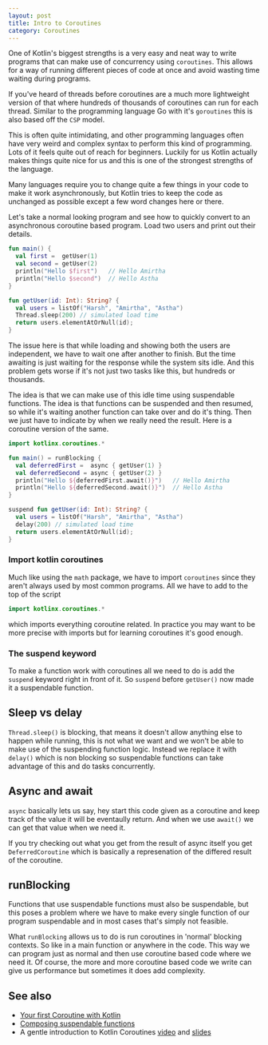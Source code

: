 ```yaml
---
layout: post
title: Intro to Coroutines
category: Coroutines
---
```


One of Kotlin's biggest strengths is a very easy and neat way to write programs that can make use of concurrency using `coroutines`. This allows for a way of running different pieces of code at once and avoid wasting time waiting during programs. 

If you've heard of threads before coroutines are a much more lightweight version of that where hundreds of thousands of coroutines can run for each thread. Similar to the programming language Go with it's `goroutines` this is also based off the `CSP` model. 

<!-- ## Concurrency vs Parallelism. Important distinction -->

This is often quite intimidating, and other programming languages often have very weird and complex syntax to perform this kind of programming. Lots of it feels quite out of reach for beginners. Luckily for us Kotlin actually makes things quite nice for us and this is one of the strongest strengths of the language. 

Many languages require you to change quite a few things in your code to make it work asynchronously, but Kotlin tries to keep the code as unchanged as possible except a few word changes here or there.

Let's take a normal looking program and see how to quickly convert to an asynchronous coroutine based program. Load two users and print out their details.

```kotlin
fun main() {
  val first =  getUser(1)
  val second = getUser(2)
  println("Hello $first")   // Hello Amirtha
  println("Hello $second")  // Hello Astha
}

fun getUser(id: Int): String? {
  val users = listOf("Harsh", "Amirtha", "Astha")
  Thread.sleep(200) // simulated load time
  return users.elementAtOrNull(id);
}
```

The issue here is that while loading and showing both the users are independent, we have to wait one after another to finish. But the time awaiting is just waiting for the response while the system sits idle. And this problem gets worse if it's not just two tasks like this, but hundreds or thousands.

The idea is that we can make use of this idle time using suspendable functions. The idea is that functions can be suspended and then resumed, so while it's waiting another function can take over and do it's thing. Then we just have to indicate by when we really need the result. Here is a coroutine version of the same.

```kotlin
import kotlinx.coroutines.*

fun main() = runBlocking {
  val deferredFirst =  async { getUser(1) }
  val deferredSecond = async { getUser(2) }
  println("Hello ${deferredFirst.await()}")   // Hello Amirtha
  println("Hello ${deferredSecond.await()}")  // Hello Astha
}

suspend fun getUser(id: Int): String? {
  val users = listOf("Harsh", "Amirtha", "Astha")
  delay(200) // simulated load time
  return users.elementAtOrNull(id);
}
```

### Import kotlin coroutines

Much like using the `math` package, we have to import `coroutines` since they aren't always used by most common programs. All we have to add to the top of the script

```kotlin
import kotlinx.coroutines.*
```

which imports everything coroutine related. In practice you may want to be more precise with imports but for learning coroutines it's good enough.

### The suspend keyword

To make a function work with coroutines all we need to do is add the `suspend` keyword right in front of it. So `suspend` before `getUser()` now made it a suspendable function.

## Sleep vs delay 

`Thread.sleep()` is blocking, that means it doesn't allow anything else to happen while running, this is not what we want and we won't be able to make use of the suspending function logic. Instead we replace it with `delay()` which is non blocking so suspendable functions can take advantage of this and do tasks concurrently.

## Async and await

`async` basically lets us say, hey start this code given as a coroutine and keep track of the value it will be eventaully return. And when we use `await()` we can get that value when we need it.

If you try checking out what you get from the result of async itself you get `DeferredCoroutine` which is basically a represenation of the differed result of the coroutine. 

## runBlocking

Functions that use suspendable functions must also be suspendable, but this poses a problem where we have to make every single function of our program suspendable and in most cases that's simply not feasible. 

What `runBlocking` allows us to do is run coroutines in 'normal' blocking contexts. So like in a main function or anywhere in the code. This way we can program just as normal and then use coroutine based code where we need it. Of course, the more and more coroutine based code we write can give us performance but sometimes it does add complexity. 

## See also

* [Your first Coroutine with Kotlin](https://kotlinlang.org/docs/tutorials/coroutines/coroutines-basic-jvm.html)
* [Composing suspendable functions](https://kotlinlang.org/docs/reference/coroutines/composing-suspending-functions.html)
* A gentle introduction to Kotlin Coroutines [video](https://www.youtube.com/watch?v=q6ohvAw7bKM) and [slides](https://speakerdeck.com/amejia481/a-gentle-introduction-to-kotlin-coroutines)
